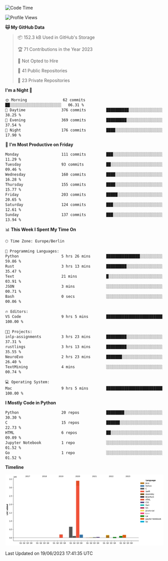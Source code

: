 <!--START_SECTION:waka-->
![Code Time](http://img.shields.io/badge/Code%20Time-40%20hrs%2050%20mins-blue)

![Profile Views](http://img.shields.io/badge/Profile%20Views-0-blue)

**🐱 My GitHub Data** 

> 📦 152.3 kB Used in GitHub's Storage 
 > 
> 🏆 71 Contributions in the Year 2023
 > 
> 🚫 Not Opted to Hire
 > 
> 📜 41 Public Repositories 
 > 
> 🔑 23 Private Repositories 
 > 
**I'm a Night 🦉** 

```text
🌞 Morning                62 commits          ██░░░░░░░░░░░░░░░░░░░░░░░   06.31 % 
🌆 Daytime                376 commits         ██████████░░░░░░░░░░░░░░░   38.25 % 
🌃 Evening                369 commits         █████████░░░░░░░░░░░░░░░░   37.54 % 
🌙 Night                  176 commits         ████░░░░░░░░░░░░░░░░░░░░░   17.90 % 
```
📅 **I'm Most Productive on Friday** 

```text
Monday                   111 commits         ███░░░░░░░░░░░░░░░░░░░░░░   11.29 % 
Tuesday                  93 commits          ██░░░░░░░░░░░░░░░░░░░░░░░   09.46 % 
Wednesday                160 commits         ████░░░░░░░░░░░░░░░░░░░░░   16.28 % 
Thursday                 155 commits         ████░░░░░░░░░░░░░░░░░░░░░   15.77 % 
Friday                   203 commits         █████░░░░░░░░░░░░░░░░░░░░   20.65 % 
Saturday                 124 commits         ███░░░░░░░░░░░░░░░░░░░░░░   12.61 % 
Sunday                   137 commits         ███░░░░░░░░░░░░░░░░░░░░░░   13.94 % 
```


📊 **This Week I Spent My Time On** 

```text
🕑︎ Time Zone: Europe/Berlin

💬 Programming Languages: 
Python                   5 hrs 26 mins       ███████████████░░░░░░░░░░   59.86 % 
Rust                     3 hrs 13 mins       █████████░░░░░░░░░░░░░░░░   35.47 % 
Text                     21 mins             █░░░░░░░░░░░░░░░░░░░░░░░░   03.91 % 
JSON                     3 mins              ░░░░░░░░░░░░░░░░░░░░░░░░░   00.71 % 
Bash                     0 secs              ░░░░░░░░░░░░░░░░░░░░░░░░░   00.06 % 

🔥 Editors: 
VS Code                  9 hrs 5 mins        █████████████████████████   100.00 % 

🐱‍💻 Projects: 
inlp-assignments         3 hrs 23 mins       █████████░░░░░░░░░░░░░░░░   37.31 % 
rustlings                3 hrs 13 mins       █████████░░░░░░░░░░░░░░░░   35.55 % 
NeuroEvo                 2 hrs 23 mins       ███████░░░░░░░░░░░░░░░░░░   26.40 % 
TextMining               4 mins              ░░░░░░░░░░░░░░░░░░░░░░░░░   00.74 % 

💻 Operating System: 
Mac                      9 hrs 5 mins        █████████████████████████   100.00 % 
```

**I Mostly Code in Python** 

```text
Python                   20 repos            ████████░░░░░░░░░░░░░░░░░   30.30 % 
C                        15 repos            ██████░░░░░░░░░░░░░░░░░░░   22.73 % 
HTML                     6 repos             ██░░░░░░░░░░░░░░░░░░░░░░░   09.09 % 
Jupyter Notebook         1 repo              ░░░░░░░░░░░░░░░░░░░░░░░░░   01.52 % 
Go                       1 repo              ░░░░░░░░░░░░░░░░░░░░░░░░░   01.52 % 
```



**Timeline**

![Lines of Code chart](https://raw.githubusercontent.com/CedricFauth/CedricFauth/main/assets/bar_graph.png)


 Last Updated on 19/06/2023 17:41:35 UTC
<!--END_SECTION:waka-->
